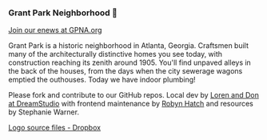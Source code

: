 ### Grant Park Neighborhood 👋

[Join our enews at GPNA.org](https://gpna.org/)  

Grant Park is a historic neighborhood in Atlanta, Georgia. Craftsmen built many of the architecturally distinctive homes you see today, with construction reaching its zenith around 1905. You'll find unpaved alleys in the back of the houses, from the days when the city sewerage wagons emptied the outhouses. Today we have indoor plumbing!


Please fork and contribute to our GitHub repos.  Local dev by [Loren and Don at DreamStudio](https://DreamStudio.com) with frontend maintenance by [Robyn Hatch](robynhatch.com) and resources by Stephanie Warner.  

[Logo source files - Dropbox](https://www.dropbox.com/sh/r8btj37p5l8tic1/AAAGoG_sdGg61vvcsOY9SsRNa/JPG?dl=0&subfolder_nav_tracking=1)
